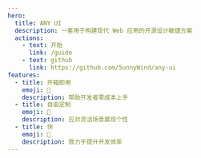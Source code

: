 ```yaml
---
hero:
  title: ANY UI
  description: 一套用于构建现代 Web 应用的开源设计敏捷方案
  actions:
    - text: 开始
      link: /guide
    - text: github
      link: https://github.com/5unnyWind/any-ui
features:
  - title: 开箱即用
    emoji: 💎
    description: 帮助开发者零成本上手
  - title: 自由定制
    emoji: 🌈
    description: 应对灵活场景展现个性
  - title: 快
    emoji: 🚀
    description: 致力于提升开发效率
---
```


<!-- any-ui -->
